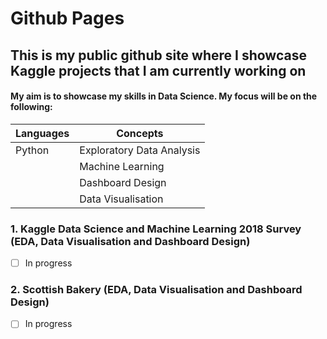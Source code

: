 # Github Pages

## This is my public github site where I showcase Kaggle projects that I am currently working on
#### My aim is to showcase my skills in Data Science. My focus will be on the following:

Languages | Concepts
--------- | ---------
Python    | Exploratory Data Analysis
&nbsp;    | Machine Learning
&nbsp;    | Dashboard Design
&nbsp;    | Data Visualisation 

### 1. Kaggle Data Science and Machine Learning 2018 Survey (EDA, Data Visualisation and Dashboard Design)
- [ ] In progress

### 2. Scottish Bakery (EDA, Data Visualisation and Dashboard Design)
- [ ] In progress
